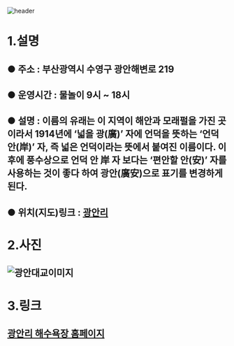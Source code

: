 ![header](https://capsule-render.vercel.app/api?type=wave&color=auto&height=300&section=header&text=광안리&fontSize=150)
# 1.**설명**
## ● 주소 : 부산광역시 수영구 광안해변로 219
## ● 운영시간 : 물놀이 9시 ~ 18시
## ● 설명 : 이름의 유래는 이 지역이 해안과 모래펄을 가진 곳이라서 1914년에 ‘넓을 광(廣)’ 자에 언덕을 뜻하는 ‘언덕 안(岸)’ 자, 즉 넓은 언덕이라는 뜻에서 붙여진 이름이다. 이후에 풍수상으로 언덕 안 岸 자 보다는 ‘편안할 안(安)’ 자를 사용하는 것이 좋다 하여 광안(廣安)으로 표기를 변경하게 된다.
## ● 위치(지도)링크 : [광안리](https://www.google.com/maps/place/%EB%B6%80%EC%82%B0%EA%B4%91%EC%97%AD%EC%8B%9C+%EC%88%98%EC%98%81%EA%B5%AC+%EA%B4%91%EC%95%88%EC%A0%9C2%EB%8F%99/data=!4m6!3m5!1s0x3568ed28e3a89611:0xb1cf6630954a1061!8m2!3d35.1546747!4d129.1156499!16s%2Fg%2F1tf3lt21?hl=ko-KR&entry=ttu)
# 2.**사진**
## ![광안대교이미지](https://search.pstatic.net/common/?src=http%3A%2F%2Fblogfiles.naver.net%2FMjAyMzEyMTBfMTM5%2FMDAxNzAyMjE3NzEyNTYx.54PTr-Uvkz0jh3jn47nEBOplE-kV-V7Quxy52U58a6cg.lzP0pW4aXvjsBzwG1L3enuGRgU-tJKrzLPetH7Ji2d8g.JPEG.sumin_1216%2F%25BA%25E4%25B8%25D5%25B5%25E5_%25C7%25AE%25BA%25F4%25B6%25F3-58.jpg&type=sc960_832)
  # 3.**링크**
  ## [광안리 해수욕장 홈페이지](https://www.suyeong.go.kr/tour/index.suyeong?menuCd=DOM_000001102001001000&link=success&cpath=%252Ftour)